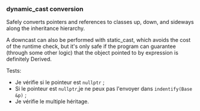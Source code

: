### dynamic_cast conversion


Safely converts pointers and references to classes up, down, and sideways along the inheritance hierarchy.


A downcast can also be performed with static_cast, which avoids the cost of the runtime check, but it's only safe if the program can guarantee (through some other logic) that the object pointed to by expression is definitely Derived.

Tests:
- Je vérifie si le pointeur est `nullptr` ;
- Si le pointeur est `nullptr`,je ne peux pas l'envoyer dans `indentify(Base &p)` ;
- Je vérifie le multiple héritage.
